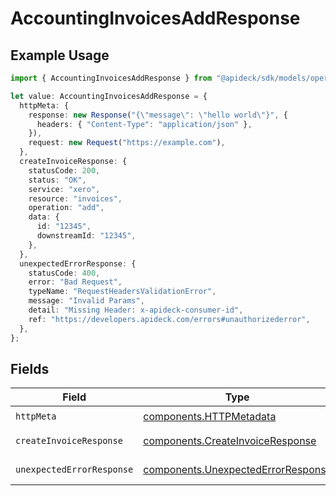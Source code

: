 # AccountingInvoicesAddResponse

## Example Usage

```typescript
import { AccountingInvoicesAddResponse } from "@apideck/sdk/models/operations";

let value: AccountingInvoicesAddResponse = {
  httpMeta: {
    response: new Response("{\"message\": \"hello world\"}", {
      headers: { "Content-Type": "application/json" },
    }),
    request: new Request("https://example.com"),
  },
  createInvoiceResponse: {
    statusCode: 200,
    status: "OK",
    service: "xero",
    resource: "invoices",
    operation: "add",
    data: {
      id: "12345",
      downstreamId: "12345",
    },
  },
  unexpectedErrorResponse: {
    statusCode: 400,
    error: "Bad Request",
    typeName: "RequestHeadersValidationError",
    message: "Invalid Params",
    detail: "Missing Header: x-apideck-consumer-id",
    ref: "https://developers.apideck.com/errors#unauthorizederror",
  },
};
```

## Fields

| Field                                                                                    | Type                                                                                     | Required                                                                                 | Description                                                                              |
| ---------------------------------------------------------------------------------------- | ---------------------------------------------------------------------------------------- | ---------------------------------------------------------------------------------------- | ---------------------------------------------------------------------------------------- |
| `httpMeta`                                                                               | [components.HTTPMetadata](../../models/components/httpmetadata.md)                       | :heavy_check_mark:                                                                       | N/A                                                                                      |
| `createInvoiceResponse`                                                                  | [components.CreateInvoiceResponse](../../models/components/createinvoiceresponse.md)     | :heavy_minus_sign:                                                                       | Invoice created                                                                          |
| `unexpectedErrorResponse`                                                                | [components.UnexpectedErrorResponse](../../models/components/unexpectederrorresponse.md) | :heavy_minus_sign:                                                                       | Unexpected error                                                                         |